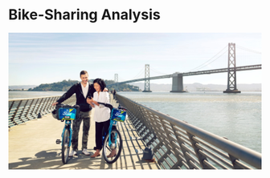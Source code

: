 # Bike-Sharing Analysis
![Ford GoBike](https://github.com/FedericoRaimondi/me/blob/master/Bike_Sharing_Analysis/img/Ford_GoBike.jpeg)
